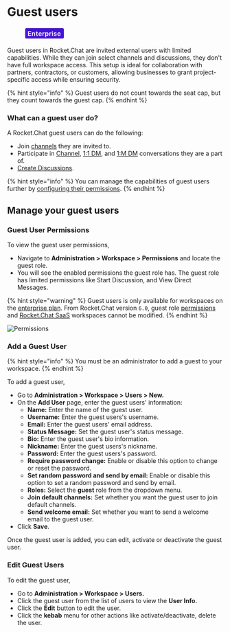 # Guest users

<figure><img src="../../../.gitbook/assets/2021-06-10_22-31-38 (3) (3) (3) (3) (3) (3) (3) (3) (3) (2) (3) (1) (1) (1) (1) (2) (1) (1) (1) (1) (1) (1) (4) (1) (1) (1) (1) (1) (1) (1) (34).jpg" alt=""><figcaption></figcaption></figure>

Guest users in Rocket.Chat are invited external users with limited capabilities. While they can join select channels and discussions, they don't have full workspace access. This setup is ideal for collaboration with partners, contractors, or customers, allowing businesses to grant project-specific access while ensuring security.

{% hint style="info" %}
Guest users do not count towards the seat cap, but they count towards the guest cap.
{% endhint %}

### What can a guest user do?

A Rocket.Chat guest users can do the following:

* Join [channels](../../user-guides/rooms/channels/) they are invited to.
* Participate in [Channel](../../user-guides/rooms/channels/), [1:1 DM](../../user-guides/rooms/direct-messages/#types-of-direct-messages), and [1:M DM](../../user-guides/rooms/direct-messages/#types-of-direct-messages) conversations they are a part of.
* [Create Discussions](../../user-guides/rooms/discussions/create-a-new-discussion.md).

{% hint style="info" %}
You can manage the capabilities of guest users further by [configuring their permissions](guest-users.md#guest-access-permissions).
{% endhint %}

## Manage your guest users

### **Guest User Permissions**

To view the guest user permissions,

* Navigate to **Administration > Workspace > Permissions** and locate the guest role.&#x20;
* You will see the enabled permissions the guest role has. The guest role has limited permissions like Start Discussion, and View Direct Messages.&#x20;

{% hint style="warning" %}
Guest users is only available for workspaces on the [enterprise plan](../../../readme/our-plans.md#enterprise-plan). From Rocket.Chat version `6.0`, guest role [permissions](../permissions/)  and [Rocket.Chat SaaS](../../../#rocket.chat-saas) workspaces cannot be modified.
{% endhint %}

![Permissions](../../../.gitbook/assets/GuestUser\_Permissions.png)

### Add a Guest User

{% hint style="info" %}
You must be an administrator to add a guest to your  workspace.
{% endhint %}

To add a guest user,&#x20;

* Go to **Administration > Workspace > Users > New.**
* On the **Add User** page, enter the guest users' information:
  * **Name:** Enter the name of the guest user.
  * **Username:** Enter the guest users's username.
  * **Email:** Enter the guest users' email address.
  * **Status Message:** Set the guest user's status message.
  * **Bio:** Enter the guest user's bio information.
  * **Nickname:** Enter the guest users's nickname.
  * **Password:** Enter the guest users's password.
  * **Require password change:** Enable or disable this option to change or reset the password.
  * **Set random password and send by email:** Enable or disable this option to set a random password and send by email.
  * **Roles:** Select the **guest** role from the dropdown menu.
  * **Join default channels:** Set whether you want the guest user to join default channels.
  * **Send welcome email:** Set whether you want to send a welcome email to the guest user.
* Click **Save**.

Once the guest user is added, you can edit, activate or deactivate the guest user.

### Edit Guest Users

To edit the guest user,

* Go to **Administration > Workspace > Users.**
* Click the guest user from the list of users to view the **User Info.**
* Click the **Edit** button to edit the user.
* Click the **kebab** menu for other actions like activate/deactivate, delete the user.
